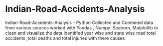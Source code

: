 # Indian-Road-Accidents-Analysis
Indian-Road-Accidents-Analysis - Python Collected and Combined data from various sources worked with Pandas , Numpy ,Seaborn, Matplotlib to clean and visualize the data Identified year wise and state wise road total accidents ,total deaths and total injuries with there causes
